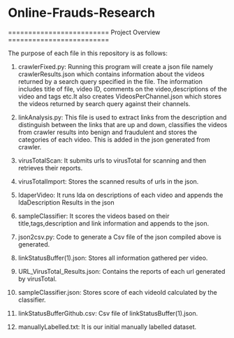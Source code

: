 # Online-Frauds-Research
========================= Project Overview =========================

The purpose of each file in this repository is as follows:

1. crawlerFixed.py: Running this program will create a json file namely crawlerResults.json which contains information about the videos returned by a search query specified in the file. The information includes title of file, video ID, comments on the video,descriptions of the video and tags etc.It also creates VideosPerChannel.json which stores the videos returned by search query against their channels.

2. linkAnalysis.py: This file is used to extract links from the description and distinguish between the links that are up and down, classifies the videos from crawler results into benign and fraudulent and stores the categories of each video. This is added in the json generated from crawler.

3. virusTotalScan: It submits urls to virusTotal for scanning and then retrieves their reports. 

4. virusTotalImport: Stores the scanned results of urls in the json.

5. ldaperVideo: It runs lda on descriptions of each video and appends the ldaDescription Results in the json

6. sampleClassifier: It scores the videos based on their title,tags,description and link information and appends to the json.

7. json2csv.py: Code to generate a Csv file of the json compiled above is generated.

8. linkStatusBuffer(1).json: Stores all information gathered per video.

9. URL_VirusTotal_Results.json: Contains the reports of each url generated by virusTotal.

10. sampleClassifier.json: Stores score of each videoId calculated by the classifier.

11. linkStatusBufferGithub.csv: Csv file of linkStatusBuffer(1).json.

12. manuallyLabelled.txt: It is our initial manually labelled dataset.

<!-- 4. descriptionsTagsTitlesExtract.py: It parses VideosPerChannel.json to extract all videos uploaded by the potential fraud channels identified from crawlerResults. It stores the videos with their titles,descriptions and tags in tagsDescriptionsTitleChannel.json

5. ldaonTitlesDescriptionTags.py: Runs lda on titles and descriptions stored in tagsDescriptionsTitleChannel.json

6. fraudUserGenerator.py: Matches lda results generated on titles and descriptions, and tags against a set of keywords to identify channels dominated by potentially fraudulent videos. Stores channels identified through titles,tags and descriptions seperately in ldaOn_ad_clickTitles.json,ldaOn_ad_clickTag.json,ldaOn_ad_clickDescription.json respectively.

7. uniqueChan.py: From all json files generated above identifies unique potentially fraud channels.It extracts videos from those channels which has sensitive words and stores the frequency of keywords occuring in titles,tags and descriptions respectively. Displays results in FraudChannels.csv. 
It also generates PercentageFraudChannel.csv which displays total videos from a potential fraud channel,the number of fraud videos in channel and percentage of fraud videos.  -->